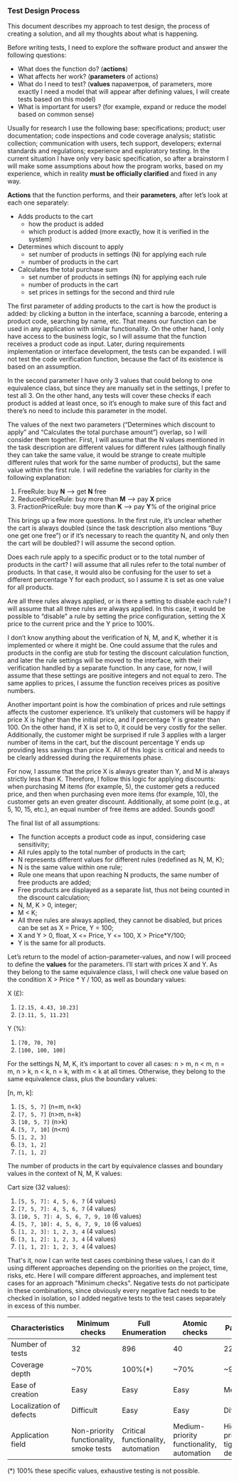 ### Test Design Process

This document describes my approach to test design, the process of creating a solution, and all my thoughts about what is happening.

Before writing tests, I need to explore the software product and answer the following questions:
- What does the function do? (**actions**)
- What affects her work? (**parameters** of actions)
- What do I need to test? (**values** параметров, of parameters, more exactly I need a model that will appear after defining values, I will create tests based on this model)
- What is important for users? (for example, expand or reduce the model based on common sense)

Usually for research I use the following base: specifications; product; user documentation; code inspections and code coverage analysis; statistic collection; communication with users, tech support, developers; external standards and regulations; experience and exploratory testing. In the current situation I have only very basic specification, so after a brainstorm I will make some assumptions about how the program works, based on my experience, which in reality **must be officially clarified** and fixed in any way.

**Actions** that the function performs, and their **parameters**, after let’s look at each one separately:
- Adds products to the cart
  - how the product is added
  - which product is added (more exactly, how it is verified in the system)
- Determines which discount to apply
  - set number of products in settings (N) for applying each rule
  - number of products in the cart
- Calculates the total purchase sum
  - set number of products in settings (N) for applying each rule
  - number of products in the cart
  - set prices in settings for the second and third rule

The first parameter of adding products to the cart is how the product is added: by clicking a button in the interface, scanning a barcode, entering a product code, searching by name, etc. That means our function can be used in any application with similar functionality. On the other hand, I only have access to the business logic, so I will assume that the function receives a product code as input. Later, during requirements implementation or interface development, the tests can be expanded. I will not test the code verification function, because the fact of its existence is based on an assumption.

In the second parameter I have only 3 values that could belong to one equivalence class, but since they are manually set in the settings, I prefer to test all 3. On the other hand, any tests will cover these checks if each product is added at least once, so it’s enough to make sure of this fact and there’s no need to include this parameter in the model.

The values of the next two parameters (“Determines which discount to apply” and “Calculates the total purchase amount”) overlap, so I will consider them together. First, I will assume that the N values mentioned in the task description are different values for different rules (although finally they can take the same value, it would be strange to create multiple different rules that work for the same number of products), but the same value within the first rule. I will redefine the variables for clarity in the following explanation:

1) FreeRule: buy **N** --> get **N** free
2) ReducedPriceRule: buy more than **M** --> pay **X** price
3) FractionPriceRule: buy more than **K** --> pay **Y**% of the original price

This brings up a few more questions. In the first rule, it’s unclear whether the cart is always doubled (since the task description also mentions “Buy one get one free”) or if it’s necessary to reach the quantity N, and only then the cart will be doubled? I will assume the second option.

Does each rule apply to a specific product or to the total number of products in the cart? I will assume that all rules refer to the total number of products. In that case, it would also be confusing for the user to set a different percentage Y for each product, so I assume it is set as one value for all products.

Are all three rules always applied, or is there a setting to disable each rule? I will assume that all three rules are always applied. In this case, it would be possible to “disable” a rule by setting the price configuration, setting the X price to the current price and the Y price to 100%.

I don’t know anything about the verification of N, M, and K, whether it is implemented or where it might be. One could assume that the rules and products in the config are stub for testing the discount calculation function, and later the rule settings will be moved to the interface, with their verification handled by a separate function. In any case, for now, I will assume that these settings are positive integers and not equal to zero. The same applies to prices, I assume the function receives prices as positive numbers.

Another important point is how the combination of prices and rule settings affects the customer experience. It’s unlikely that customers will be happy if price X is higher than the initial price, and if percentage Y is greater than 100. On the other hand, if X is set to 0, it could be very costly for the seller. Additionally, the customer might be surprised if rule 3 applies with a larger number of items in the cart, but the discount percentage Y ends up providing less savings than price X. All of this logic is critical and needs to be clearly addressed during the requirements phase.

For now, I assume that the price X is always greater than Y, and M is always strictly less than K. Therefore, I follow this logic for applying discounts: when purchasing M items (for example, 5), the customer gets a reduced price, and then when purchasing even more items (for example, 10), the customer gets an even greater discount. Additionally, at some point (e.g., at 5, 10, 15, etc.), an equal number of free items are added. Sounds good!

The final list of all assumptions:
-	The function accepts a product code as input, considering case sensitivity;
-	All rules apply to the total number of products in the cart;
-	N represents different values for different rules (redefined as N, M, K);
-	N is the same value within one rule;
- Rule one means that upon reaching N products, the same number of free products are added;
- Free products are displayed as a separate list, thus not being counted in the discount calculation;
- N, M, K > 0, integer;
- M < K;
- All three rules are always applied, they cannot be disabled, but prices can be set as X = Price, Y = 100;
- X and Y > 0, float, X <= Price, Y <= 100, X > Price*Y/100;
-	Y is the same for all products.

Let’s return to the model of action-parameter-values, and now I will proceed to define the **values** for the parameters. I’ll start with prices X and Y. As they belong to the same equivalence class, I will check one value based on the condition X > Price * Y / 100, as well as boundary values: 

X (£):
1) `[2.15, 4.43, 10.23]`
2) `[3.11, 5, 11.23]`

Y (%):
1) `[70, 70, 70]`
2) `[100, 100, 100]`

For the settings N, M, K, it’s important to cover all cases: n > m, n < m, n = m, n > k, n < k, n = k, with m < k at all times. Otherwise, they belong to the same equivalence class, plus the boundary values:

[n, m, k]:
1) `[5, 5, 7]` (n=m, n<k)
2) `[7, 5, 7]` (n>m, n=k)
3) `[10, 5, 7]` (n>k)
4) `[5, 7, 10]` (n<m)
5) `[1, 2, 3]`
6) `[3, 1, 2]`
7) `[1, 1, 2]`

The number of products in the cart by equivalence classes and boundary values in the context of N, M, K values:

Сart size (32 values):
1) `[5, 5, 7]: 4, 5, 6, 7` (4 values)
2) `[7, 5, 7]: 4, 5, 6, 7` (4 values)
3) `[10, 5, 7]: 4, 5, 6, 7, 9, 10` (6 values)
4) `[5, 7, 10]: 4, 5, 6, 7, 9, 10` (6 values)
5) `[1, 2, 3]: 1, 2, 3, 4` (4 values)
6) `[3, 1, 2]: 1, 2, 3, 4` (4 values)
7) `[1, 1, 2]: 1, 2, 3, 4` (4 values)

That's it, now I can write test cases combining these values, I can do it using different approaches depending on the priorities on the project, time, risks, etc. Here I will compare different approaches, and implement test cases for an approach "Minimum checks". Negative tests do not participate in these combinations, since obviously every negative fact needs to be checked in isolation, so I added negative tests to the test cases separately in excess of this number.

| Characteristics | Minimum checks | Full Enumeration | Atomic checks | Pairwise |
|---|---|---|---|---|
| Number of tests | 32 | 896 | 40  | 224 |
| Coverage depth | ~70% | 100%(*) | ~70%  | ~97%  |
| Ease of creation | Easy | Easy | Easy | Medium |
| Localization of defects | Difficult | Easy | Easy | Difficult |
| Application field |  Non-priority functionality, smoke tests | Critical functionality, automation |  Medium-priority functionality, automation  | High priority, tight deadlines  |

(*) 100% these specific values, exhaustive testing is not possible.
